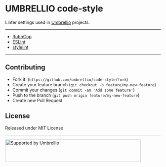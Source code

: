 # UMBRELLIO code-style

Linter settings used in [Umbrellio](https://umbrellio.biz) projects.

---

* [RuboCop](https://github.com/umbrellio/code-style/tree/master/rubocop)
* [ESLint](https://github.com/umbrellio/code-style/tree/master/eslint)
* [stylelint](https://github.com/umbrellio/code-style/tree/master/stylelint)

---

## Contributing

- Fork it: (`https://github.com/umbrellio/code-style/fork`)
- Create your feature branch (`git checkout -b feature/my-new-feature`)
- Commit your changes (`git commit -am 'Add some feature'`)
- Push to the branch (`git push origin feature/my-new-feature`)
- Create new Pull Request

## License

Released under MIT License

---

<a href="https://github.com/umbrellio/">
<img style="float: left;" src="https://umbrellio.github.io/Umbrellio/supported_by_umbrellio.svg" alt="Supported by Umbrellio" width="439" height="72">
</a>
